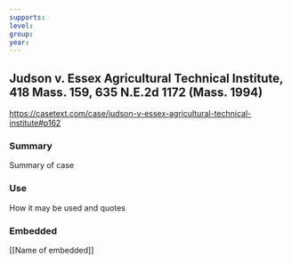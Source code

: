 ```yaml
---
supports: 
level: 
group: 
year:
---
```

## Judson v. Essex Agricultural Technical Institute, 418 Mass. 159, 635 N.E.2d 1172 (Mass. 1994)

https://casetext.com/case/judson-v-essex-agricultural-technical-institute#p162

### Summary

Summary of case

### Use

How it may be used and quotes

### Embedded

[[Name of embedded]]